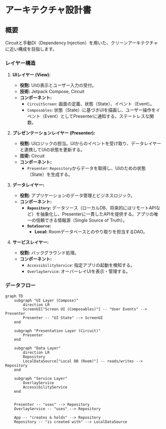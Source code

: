 # アーキテクチャ設計書

## 概要

Circuitと手動DI（Dependency Injection）を用いた、クリーンアーキテクチャに近い構成を目指します。

### レイヤー構造

1. **UIレイヤー (View):**
    * **役割:** UIの表示とユーザー入力の受付。
    * **技術:** Jetpack Compose, Circuit
    * **コンポーネント:**
        * `CircuitScreen`: 画面の定義、状態（State）、イベント（Event）。
        * `Composables`: 状態（State）に基づきUIを描画し、ユーザー操作をイベント（Event）としてPresenterに通知する、ステートレスな関数。

2. **プレゼンテーションレイヤー (Presenter):**
    * **役割:** UIロジックの担当。UIからのイベントを受け取り、データレイヤーと連携してUIの状態を更新する。
    * **技術:** Circuit
    * **コンポーネント:**
        * `Presenter`: `Repository`からデータを取得し、UIのための状態（State）を生成する。

3. **データレイヤー:**
    * **役割:** アプリケーションのデータ管理とビジネスロジック。
    * **コンポーネント:**
        * **`Repository`:**
          データソース（ローカルDB、将来的にはリモートAPIなど）を抽象化し、Presenterに一貫したAPIを提供する。アプリの唯一の信頼できる情報源（Single
          Source of Truth）。
        * **`DataSource`:**
            * **Local:** Roomデータベースとのやり取りを担当するDAO。

4. **サービスレイヤー:**
    * **役割:** バックグラウンド処理。
    * **コンポーネント:**
        * `AccessibilityService`: 指定アプリの起動を検知する。
        * `OverlayService`: オーバーレイUIを表示・管理する。

### データフロー

```mermaid
graph TD
    subgraph "UI Layer (Compose)"
        direction LR
        ScreenUI["Screen UI (Composables)"] -- "User Events" --> Presenter
        Presenter -- "UI State" --> ScreenUI
    end

    subgraph "Presentation Layer (Circuit)"
        Presenter
    end

    subgraph "Data Layer"
        direction LR
        Repository
        LocalDataSource["Local DB (Room)"] -- reads/writes --> Repository
    end

    subgraph "Service Layer"
        OverlayService
        AccessibilityService
    end


    Presenter -- "uses" --> Repository
    OverlayService -- "uses" --> Repository

    App -- "creates & holds" --> Repository
    Repository -- "is created with" --> LocalDataSource
```